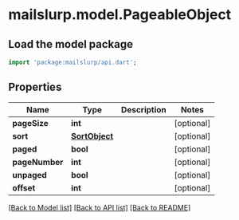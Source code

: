 # mailslurp.model.PageableObject

## Load the model package
```dart
import 'package:mailslurp/api.dart';
```

## Properties
Name | Type | Description | Notes
------------ | ------------- | ------------- | -------------
**pageSize** | **int** |  | [optional] 
**sort** | [**SortObject**](SortObject) |  | [optional] 
**paged** | **bool** |  | [optional] 
**pageNumber** | **int** |  | [optional] 
**unpaged** | **bool** |  | [optional] 
**offset** | **int** |  | [optional] 

[[Back to Model list]](../README#documentation-for-models) [[Back to API list]](../README#documentation-for-api-endpoints) [[Back to README]](../README)


